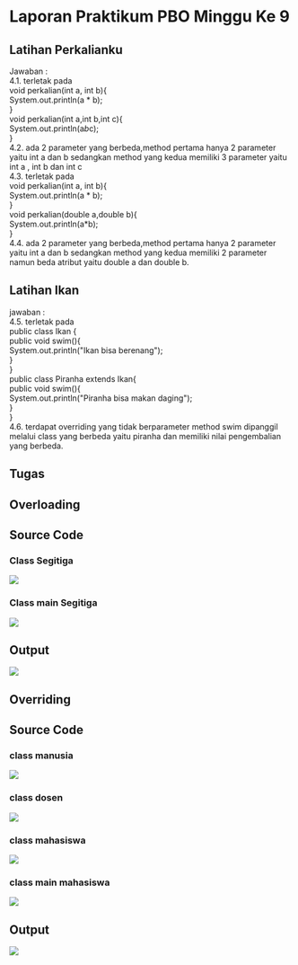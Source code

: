 # Laporan Praktikum PBO Minggu Ke 9

## Latihan Perkalianku
Jawaban : <br>
4.1. terletak pada <br>
void perkalian(int a, int b){ <br>
        System.out.println(a * b); <br>
    } <br>
    void perkalian(int a,int b,int c){ <br>
        System.out.println(a*b*c);<br>
    }<br>
4.2. ada 2 parameter yang berbeda,method pertama hanya 2 parameter yaitu int a dan b sedangkan method yang kedua memiliki 3 parameter yaitu int a , int b dan int c <br>
4.3. terletak pada <br>
void perkalian(int a, int b){ <br>
        System.out.println(a * b); <br>
    } <br>
    void perkalian(double a,double b){ <br>
        System.out.println(a*b); <br>
    }<br>
4.4. ada 2 parameter yang berbeda,method pertama hanya 2 parameter yaitu int a dan b sedangkan method yang kedua memiliki 2 parameter namun beda atribut yaitu double a dan double b. <br>
## Latihan Ikan 
jawaban :<br>
4.5. terletak pada <br>
public class Ikan { <br>
    public void swim(){ <br>
        System.out.println("Ikan bisa berenang"); <br>
    } <br>
} <br>
public class Piranha extends Ikan{ <br>
    public void swim(){ <br>
        System.out.println("Piranha bisa makan  daging"); <br>
    } <br>
} <br>
4.6. terdapat overriding yang tidak berparameter method swim dipanggil melalui class yang berbeda yaitu piranha dan memiliki nilai pengembalian yang berbeda. <br>

## Tugas

## Overloading
## Source Code
### Class Segitiga

<img src="img/Screenshot (326).png">

### Class main Segitiga

<img src="img/Screenshot (327).png">

## Output

<img src="img/Screenshot (332).png">

## Overriding

## Source Code
### class manusia

<img src="img/Screenshot (328).png">

### class dosen

<img src="img/Screenshot (329).png">

### class mahasiswa

<img src="img/Screenshot (330).png">

### class main mahasiswa

<img src="img/Screenshot (331).png">

## Output

<img src="img/Screenshot (333).png">